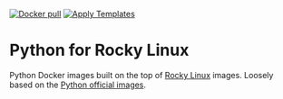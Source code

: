 [![Docker pull](https://img.shields.io/docker/pulls/ggtools/rocky-python.svg)](https://hub.docker.com/repository/docker/ggtools/rocky-python)
[![Apply Templates](https://github.com/ggtools/rocky-python/actions/workflows/apply-templates.yml/badge.svg)](https://github.com/ggtools/rocky-python/actions/workflows/apply-templates.yml)

# Python for Rocky Linux

Python Docker images built on the top of [Rocky Linux](https://hub.docker.com/_/rockylinux) images. Loosely based on the [Python official images](https://github.com/docker-library/python).
